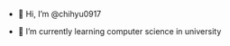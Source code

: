 - 👋 Hi, I’m @chihyu0917
<!-- - 👀 I’m interested in ... -->
- 🌱 I’m currently learning computer science in university
<!-- - 💞️ I’m looking to collaborate on ...
- 📫 How to reach me ... -->

<!---
chihyu0917/chihyu0917 is a ✨ special ✨ repository because its `README.md` (this file) appears on your GitHub profile.
You can click the Preview link to take a look at your changes.
--->
